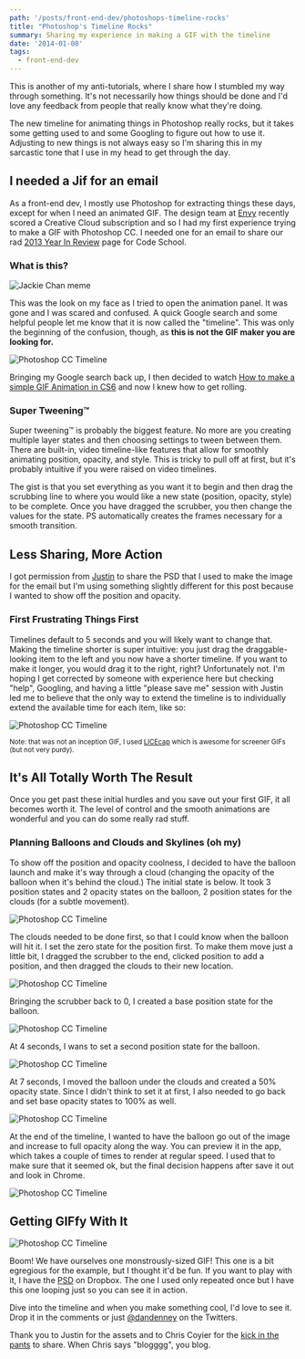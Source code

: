 ```yaml
---
path: '/posts/front-end-dev/photoshops-timeline-rocks'
title: "Photoshop's Timeline Rocks"
summary: Sharing my experience in making a GIF with the timeline
date: '2014-01-08'
tags:
  - front-end-dev
---
```


This is another of my anti-tutorials, where I share how I stumbled my way through something. It's not necessarily how things should be done and I'd love any feedback from people that really know what they're doing.

The new timeline for animating things in Photoshop really rocks, but it takes some getting used to and some Googling to figure out how to use it. Adjusting to new things is not always easy so I'm sharing this in my sarcastic tone that I use in my head to get through the day.

## I needed a Jif for an email

As a front-end dev, I mostly use Photoshop for extracting things these days, except for when I need an animated GIF. The design team at [Envy](http://envylabs.com) recently scored a Creative Cloud subscription and so I had my first experience trying to make a GIF with Photoshop CC. I needed one for an email to share our rad [2013 Year In Review](https://www.codeschool.com/2013) page for Code School.

### What is this?

![Jackie Chan meme](./jackie-chan-meme.png)

This was the look on my face as I tried to open the animation panel. It was gone and I was scared and confused. A quick Google search and some helpful people let me know that it is now called the "timeline". This was only the beginning of the confusion, though, as **this is not the GIF maker you are looking for.**

![Photoshop CC Timeline](./not-the-gif-maker.png)

Bringing my Google search back up, I then decided to watch [How to make a simple GIF Animation in CS6](https://www.google.com/url?sa=t&rct=j&q=&esrc=s&source=web&cd=1&cad=rja&ved=0CC4QtwIwAA&url=http%3A%2F%2Fwww.youtube.com%2Fwatch%3Fv%3DY_32XS0OQB8&ei=uF_NUuDpBKjKsQS0xoHQDQ&usg=AFQjCNHK_9WR9JCvw2fgarACO4pM3GvVfw&sig2=qMPFDoP-bECqKC9WmVhOuQ&bvm=bv.58187178,d.cWc) and now I knew how to get rolling.

### Super Tweening™

Super tweening™ is probably the biggest feature. No more are you creating multiple layer states and then choosing settings to tween between them. There are built-in, video timeline-like features that allow for smoothly animating position, opacity, and style. This is tricky to pull off at first, but it's probably intuitive if you were raised on video timelines.

The gist is that you set everything as you want it to begin and then drag the scrubbing line to where you would like a new state (position, opacity, style) to be complete. Once you have dragged the scrubber, you then change the values for the state. PS automatically creates the frames necessary for a smooth transition.

## Less Sharing, More Action

I got permission from [Justin](http://twitter.com/justinmezzell) to share the PSD that I used to make the image for the email but I'm using something slightly different for this post because I wanted to show off the position and opacity.

### First Frustrating Things First

Timelines default to 5 seconds and you will likely want to change that. Making the timeline shorter is super intuitive: you just drag the draggable-looking item to the left and you now have a shorter timeline. If you want to make it longer, you would drag it to the right, right? Unfortunately not. I'm hoping I get corrected by someone with experience here but checking "help", Googling, and having a little "please save me" session with Justin led me to believe that the only way to extend the timeline is to individually extend the available time for each item, like so:

![Photoshop CC Timeline](drag-all-the-things.gif)

<small>Note: that was not an inception GIF, I used [LICEcap](http://www.cockos.com/licecap) which is awesome for screener GIFs (but not very purdy).</small>

## It's All Totally Worth The Result

Once you get past these initial hurdles and you save out your first GIF, it all becomes worth it. The level of control and the smooth animations are wonderful and you can do some really rad stuff.

### Planning Balloons and Clouds and Skylines (oh my)

To show off the position and opacity coolness, I decided to have the balloon launch and make it's way through a cloud (changing the opacity of the balloon when it's behind the cloud.) The initial state is below. It took 3 position states and 2 opacity states on the balloon, 2 position states for the clouds (for a subtle movement).

![Photoshop CC Timeline](./cloud-base.png)

The clouds needed to be done first, so that I could know when the balloon will hit it. I set the zero state for the position first. To make them move just a little bit, I dragged the scrubber to the end, clicked position to add a position, and then dragged the clouds to their new location.

![Photoshop CC Timeline](./cloud-end.png)

Bringing the scrubber back to 0, I created a base position state for the balloon.

![Photoshop CC Timeline](./balloon-base.png)

At 4 seconds, I wans to set a second position state for the balloon.

![Photoshop CC Timeline](./balloon-one.png)

At 7 seconds, I moved the balloon under the clouds and created a 50% opacity state. Since I didn't think to set it at first, I also needed to go back and set base opacity states to 100% as well.

![Photoshop CC Timeline](./balloon-two.png)

At the end of the timeline, I wanted to have the balloon go out of the image and increase to full opacity along the way. You can preview it in the app, which takes a couple of times to render at regular speed. I used that to make sure that it seemed ok, but the final decision happens after save it out and look in Chrome.

![Photoshop CC Timeline](./balloon-end.png)

## Getting GIFfy With It

![Photoshop CC Timeline](getting-giffy-with-it.gif)

Boom! We have ourselves one monstrously-sized GIF! This one is a bit egregious for the example, but I thought it'd be fun. If you want to play with it, I have the [PSD](https://www.dropbox.com/s/3wr5vp4um22wys4/PS-timeline-example.psd?dl=0) on Dropbox. The one I used only repeated once but I have this one looping just so you can see it in action.

Dive into the timeline and when you make something cool, I'd love to see it. Drop it in the comments or just [@dandenney](http://twitter.com/dandenney) on the Twitters.

Thank you to Justin for the assets and to Chris Coyier for the [kick in the pants](https://twitter.com/chriscoyier/status/420640429428600832) to share. When Chris says "blogggg", you blog.
